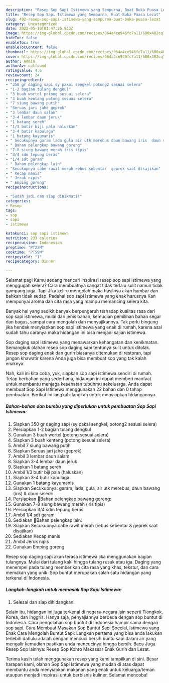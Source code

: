 ```yaml
---
description: "Resep Sop Sapi Istimewa yang Sempurna, Buat Buka Puasa Lezat"
title: "Resep Sop Sapi Istimewa yang Sempurna, Buat Buka Puasa Lezat"
slug: 492-resep-sop-sapi-istimewa-yang-sempurna-buat-buka-puasa-lezat
category: Uncategorized
date: 2022-05-10T01:47:26.933Z
image: https://img-global.cpcdn.com/recipes/064a4ce946fc7a11/680x482cq70/sop-sapi-istimewa-foto-resep-utama.jpg
hideToc: false
enableToc: true
enableTocContent: false
thumbnail: https://img-global.cpcdn.com/recipes/064a4ce946fc7a11/680x482cq70/sop-sapi-istimewa-foto-resep-utama.jpg
cover: https://img-global.cpcdn.com/recipes/064a4ce946fc7a11/680x482cq70/sop-sapi-istimewa-foto-resep-utama.jpg
author: Admin
authorAv: notfound
ratingvalue: 4.6
reviewcount: 24
recipeingredient:
- "350 gr daging sapi sy pakai sengkel potong2 sesuai selera"
- "1-2 bagian tulang dengkul"
- "3 buah wortel potong sesuai selera"
- "3 buah kentang potong sesuai selera"
- "7 siung bawang putih"
- "Seruas jari jahe geprek"
- "3 lembar daun salam"
- "3-4 lembar daun jeruk"
- "1 batang sereh"
- "1/3 butir biji pala haluskan"
- "3-4 butir kapulaga"
- "1 batang kayumanis"
- " Secukupnya garam lada gula air utk merebus daun bawang iris  daun seledri"
- " Bahan pelengkap bawang goreng"
- "7-8 siung bawang merah iris tipis"
- "3/4 sdm tepung beras"
- "1/4 sdt garam"
- " Bahan pelengkap lain"
- "Secukupnya cabe rawit merah rebus sebentar  geprek saat disajikan"
- " Kecap manis"
- " Jeruk nipis"
- " Emping goreng"
recipeinstructions:

- "Sudah jadi dan siap dinikmati!"
categories:
- Resep
tags:
- sop
- sapi
- istimewa

katakunci: sop sapi istimewa 
nutrition: 233 calories
recipecuisine: Indonesian
preptime: "PT22M"
cooktime: "PT59M"
recipeyield: "1"
recipecategory: Dinner

---
```



Selamat pagi Kamu sedang mencari inspirasi resep sop sapi istimewa yang menggugah selera? Cara membuatnya sangat tidak terlalu sulit namun tidak gampang juga. Tapi Jika keliru mengolah maka hasilnya akan hambar dan bahkan tidak sedap. Padahal sop sapi istimewa yang enak harusnya Kan mempunyai aroma dan cita rasa yang mampu memancing selera kita.


Banyak hal yang sedikit banyak berpengaruh terhadap kualitas rasa dari sop sapi istimewa, mulai dari jenis bahan, kemudian pemilihan bahan segar dan bagus, sampai cara mengolah dan menyajikannya. Tak perlu bingung jika hendak menyiapkan sop sapi istimewa yang enak di rumah, karena asal sudah tahu caranya maka hidangan ini bisa menjadi sajian istimewa.

Sop daging sapi istimewa yang menawarkan kehangatan dan kenikmatan. Semangkuk olahan resep sop daging sapi tentunya sulit untuk ditolak. Resep sop daging enak dan gurih biasanya ditemukan di restoran, tapi jangan khawatir karena Anda juga bisa membuat sop yang tak kalah enaknya.


Nah, kali ini kita coba, yuk, siapkan sop sapi istimewa sendiri di rumah. Tetap berbahan yang sederhana, hidangan ini dapat memberi manfaat untuk membantu menjaga kesehatan tubuhmu sekeluarga. Anda dapat membuat Sop Sapi Istimewa menggunakan 22 bahan dan 0 tahap pembuatan. Berikut ini langkah-langkah untuk menyiapkan hidangannya.

<!--inarticleads1-->

##### Bahan-bahan dan bumbu yang diperlukan untuk pembuatan Sop Sapi Istimewa:

1. Siapkan 350 gr daging sapi (sy pakai sengkel, potong2 sesuai selera)
1. Persiapkan 1-2 bagian tulang dengkul
1. Gunakan 3 buah wortel (potong sesuai selera)
1. Siapkan 3 buah kentang (potong sesuai selera)
1. Ambil 7 siung bawang putih
1. Siapkan Seruas jari jahe (geprek)
1. Ambil 3 lembar daun salam
1. Siapkan 3-4 lembar daun jeruk
1. Siapkan 1 batang sereh
1. Ambil 1/3 butir biji pala (haluskan)
1. Siapkan 3-4 butir kapulaga
1. Gunakan 1 batang kayumanis
1. Siapkan  Secukupnya: garam, lada, gula, air utk merebus, daun bawang (iris) &amp; daun seledri
1. Persiapkan  🍶Bahan pelengkap bawang goreng:
1. Gunakan 7-8 siung bawang merah (iris tipis)
1. Persiapkan 3/4 sdm tepung beras
1. Ambil 1/4 sdt garam
1. Sediakan  🥣Bahan pelengkap lain:
1. Siapkan Secukupnya cabe rawit merah (rebus sebentar &amp; geprek saat disajikan)
1. Sediakan  Kecap manis
1. Ambil  Jeruk nipis
1. Gunakan  Emping goreng


Resep sop daging sapi akan terasa istimewa jika menggunakan bagian tulangnya. Mulai dari tulang kaki hingga tulang rusuk atau iga. Daging yang menempel pada tulang memberikan cita rasa yang khas, tekstur, dan cara memakan yang unik. Sop buntut merupakan salah satu hidangan yang terkenal di Indonesia. 

<!--inarticleads2-->

##### Langkah-langkah untuk memasak Sop Sapi Istimewa:


1. Selesai dan siap dihidangkan!

Selain itu, hidangan ini juga terkenal di negara-negara lain seperti Tiongkok, Korea, dan Inggris. Hanya saja, penyajiannya berbeda dengan sop buntut di Indonesia. Cara pengolahan sop buntut di Indonesia hampir sama dengan sop sapi. Cara Membuat Masakan Sop Buntut Sapi Special, Istimewa yang Enak Cara Mengolah Buntut Sapi: Langkah pertama yang bisa anda lakukan terlebih dahulu adalah dengan mencuci bersih buntu sapi dalam air yang mengalir kemudian pastikan anda mencucinya hingga bersih. Baca Juga Resep Sop lainnya: Resep Sop Konro Makassar Enak Gurih dan Lezat. 

Terima kasih telah menggunakan resep yang kami tampilkan di sini. Besar harapan kami, olahan Sop Sapi Istimewa yang mudah di atas dapat membantu anda menyiapkan makanan yang enak untuk keluarga/teman ataupun menjadi inspirasi untuk berbisnis kuliner. Selamat mencoba!
